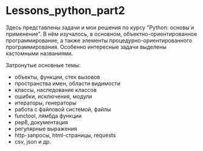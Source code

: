 # Lessons_python_part2
Здесь представлены задачи и мои решения по курсу "Python: основы и применение". В нём изучалось, в основном, объектно-ориентированное программирование, а также 
элементы процедурно-ориентированного программирования.
Особенно интересные задачи выделены кастомными названиями.

Затронутые основные темы:
- объекты, функции, стек вызовов
- пространства имен, области видимости
- классы, наследование классов
- ошибки, исключения, модули
- итераторы, генераторы
- работа с файловой системой, файлы
- functool, лямбда функции
- pep8, документация
- регулярные выражения
- http-запросы, html-страницы, requests
- csv, json и др.
